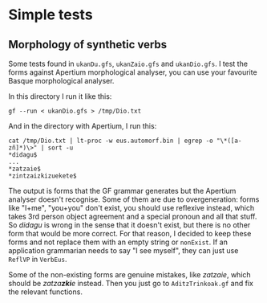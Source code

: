 # Simple tests

## Morphology of synthetic verbs

Some tests found in `ukanDu.gfs`, `ukanZaio.gfs` and `ukanDio.gfs`. I test the forms against Apertium morphological analyser, you can use your favourite Basque morphological analyser.

In this directory I run it like this:

```
gf --run < ukanDio.gfs > /tmp/Dio.txt
```

And in the directory with Apertium, I run this:

```
cat /tmp/Dio.txt | lt-proc -w eus.automorf.bin | egrep -o "\*([a-zñ]*)\>" | sort -u
*didagu$
...
*zatzaie$
*zintzaizkizuekete$
```

The output is forms that the GF grammar generates but the Apertium analyser doesn't recognise. Some of them are due to overgeneration: forms like "I+me", "you+you" don't exist, you should use reflexive instead, which takes 3rd person object agreement and a special pronoun and all that stuff. So *didagu*  is wrong in the sense that it doesn't exist, but there is no other form that would be more correct. For that reason, I decided to keep these forms and not replace them with an empty string or `nonExist`. 
If an application grammarian needs to say "I see myself", they can just use  `ReflVP` in `VerbEus`.

Some of the non-existing forms are genuine mistakes, like *zatzaie*, which should be *zatza**zki**e* instead. Then you just go to `AditzTrinkoak.gf` and fix the relevant functions.
